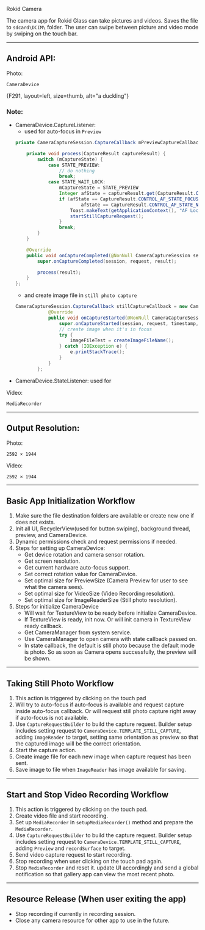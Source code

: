 Rokid Camera

The camera app for Rokid Glass can take pictures and videos. Saves the file to `sdcard\DCIM\` folder. The user can swipe between picture and video mode by swiping on the touch bar.

---
## Android API:

Photo:
```
CameraDevice
```
{F291, layout=left, size=thumb, alt="a duckling"}

### Note:
- CameraDevice.CaptureListener: 
	- used for auto-focus in `Preview` 
	```java
	private CameraCaptureSession.CaptureCallback mPreviewCaptureCallback = new CameraCaptureSession.CaptureCallback() {

        private void process(CaptureResult captureResult) {
            switch (mCaptureState) {
                case STATE_PREVIEW:
                    // do nothing
                    break;
                case STATE_WAIT_LOCK:
                    mCaptureState = STATE_PREVIEW
                    Integer afState = captureResult.get(CaptureResult.CONTROL_AF_STATE);
                    if (afState == CaptureResult.CONTROL_AF_STATE_FOCUSED_LOCKED ||
                            afState == CaptureResult.CONTROL_AF_STATE_NOT_FOCUSED_LOCKED) {
                        Toast.makeText(getApplicationContext(), "AF Locked!", Toast.LENGTH_SHORT).show();
                        startStillCaptureRequest();
                    }
                    break;
            }
        }

        @Override
        public void onCaptureCompleted(@NonNull CameraCaptureSession session, @NonNull CaptureRequest request, @NonNull TotalCaptureResult result) {
            super.onCaptureCompleted(session, request, result);

            process(result);
        }
    };
	```
	- and create image file in `still photo capture`
	```java
	CameraCaptureSession.CaptureCallback stillCaptureCallback = new CameraCaptureSession.CaptureCallback() {
                @Override
                public void onCaptureStarted(@NonNull CameraCaptureSession session, @NonNull CaptureRequest request, long timestamp, long frameNumber) {
                    super.onCaptureStarted(session, request, timestamp, frameNumber);
                    // create image when it's in focus
                    try {
                        imageFileTest = createImageFileName();
                    } catch (IOException e) {
                        e.printStackTrace();
                    }
                }
            };
	```
- CameraDevice.StateListener: used for 

Video:
```
MediaRecorder
```
---
## Output Resolution:

Photo:

```
2592 × 1944
```

Video:

```
2592 × 1944
```

---
## Basic App Initialization Workflow

1. Make sure the file destination folders are available or create new one if does not exists.
2. Init all UI, RecyclerView(used for button swiping), background thread, preview, and CameraDevice. 
4. Dynamic permissions check and request permissions if needed.
4. Steps for setting up CameraDevice:
	- Get device rotation and camera sensor rotation.
	- Get screen resolution.
	- Get current hardware auto-focus support.
	- Set correct rotation value for CameraDevice.
	- Set optimal size for PreviewSize (Camera Preview for user to see what the camera sees).
	- Set optimal size for VideoSize (Video Recording resolution).
	- Set optimal size for ImageReaderSize (Still photo resolution).
5. Steps for initialize CameraDevice
	- Will wait for TextureView to be ready before initialize CameraDevice.
	- If TextureView is ready, init now. Or will init camera in TextureView ready callback.
	- Get CameraManager from system service.
	- Use CameraManager to open camera with state callback passed on.
	- In state callback, the default is still photo because the default mode is photo. So as soon as Camera opens successfully, the preview will be shown. 

---
## Taking Still Photo Workflow

1. This action is triggered by clicking on the touch pad
2. Will try to auto-focus if auto-focus is available and request capture inside auto-focus callback. Or will request still photo capture right away if auto-focus is not available.
3. Use `CaptureRequestBuilder` to build the capture request. Builder setup includes setting request to `CameraDevice.TEMPLATE_STILL_CAPTURE`, adding `ImageReader` to target, setting same orientation as preview so that the captured image will be the correct orientation.
4. Start the capture action.
5. Create image file for each new image when capture request has been sent.
6. Save image to file when `ImageReader` has image available for saving.

---
## Start and Stop Video Recording Workflow

1. This action is triggered by clicking on the touch pad.
2. Create video file and start recording.
3. Set up `MediaRecorder` in `setupMediaRecorder()` method and prepare the `MediaRecorder`.
4. Use `CaptureRequestBuilder` to build the capture request. Builder setup includes setting request to `CameraDevice.TEMPLATE_STILL_CAPTURE`, adding `Preview` and `recordSurface` to target.
5. Send video capture request to start recording.
6. Stop recording when user clicking on the touch pad again.
7. Stop `MediaRecorder` and reset it. update UI accordingly and send a global notification so that gallery app can view the most recent photo.

---
## Resource Release (When user exiting the app)

- Stop recording if currently in recording session.
- Close any camera resource for other app to use in the future.



